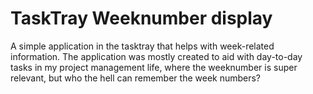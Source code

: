 # TaskTray Weeknumber display
A simple application in the tasktray that helps with week-related information. The application was mostly created to aid with day-to-day tasks in my project management life, where the weeknumber is super relevant, but who the hell can remember the week numbers? 
